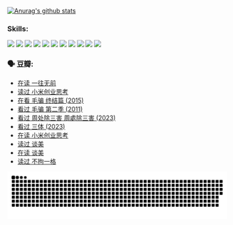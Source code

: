 
[![Anurag's github stats](https://github-readme-stats.vercel.app/api?username=w940853815)](https://github.com/anuraghazra/github-readme-stats)

### Skills:

<code><img height="32" src="https://cdn.jsdelivr.net/npm/simple-icons@v5/icons/python.svg"></code>
<code><img height="32" src="https://cdn.jsdelivr.net/npm/simple-icons@v5/icons/javascript.svg"></code>
<code><img height="32" src="https://cdn.jsdelivr.net/npm/simple-icons@v5/icons/django.svg"></code>
<code><img height="32" src="https://cdn.jsdelivr.net/npm/simple-icons@v5/icons/flask.svg"></code>
<code><img height="32" src="https://cdn.jsdelivr.net/npm/simple-icons@v5/icons/vuetify.svg"></code>
<code><img height="32" src="https://cdn.jsdelivr.net/npm/simple-icons@v5/icons/git.svg"></code>
<code><img height="32" src="https://cdn.jsdelivr.net/npm/simple-icons@v5/icons/docker.svg"></code>
<code><img height="32" src="https://cdn.jsdelivr.net/npm/simple-icons@v5/icons/postgresql.svg"></code>
<code><img height="32" src="https://cdn.jsdelivr.net/npm/simple-icons@v5/icons/elasticsearch.svg"></code>
<code><img height="32" src="https://cdn.jsdelivr.net/npm/simple-icons@v5/icons/macos.svg"></code>
<code><img height="32" src="https://cdn.jsdelivr.net/npm/simple-icons@v5/icons/linux.svg"></code>

### 🗣 豆瓣:

<!-- DOUBAN-ACTIVITIES:START -->
- [在读 一往无前](https://www.douban.com/people/136069238/status/4590507310/?_i=14637809)
- [读过 小米创业思考](https://www.douban.com/people/136069238/status/4590506983/?_i=14637809)
- [在看 毛骗 终结篇‎ (2015)](https://www.douban.com/people/136069238/status/4581971924/?_i=14637809)
- [看过 毛骗 第二季‎ (2011)](https://www.douban.com/people/136069238/status/4581971810/?_i=14637809)
- [看过 周处除三害 周處除三害‎ (2023)](https://www.douban.com/people/136069238/status/4575646701/?_i=14637809)
- [看过 三体‎ (2023)](https://www.douban.com/people/136069238/status/4574263039/?_i=14637809)
- [在读 小米创业思考](https://www.douban.com/people/136069238/status/4572047905/?_i=14637809)
- [读过 谈美](https://www.douban.com/people/136069238/status/4572047629/?_i=14637809)
- [在读 谈美](https://www.douban.com/people/136069238/status/4560861771/?_i=14637809)
- [读过 不拘一格](https://www.douban.com/people/136069238/status/4560861445/?_i=14637809)
<!-- DOUBAN-ACTIVITIES:END -->


![Snake animation](https://raw.githubusercontent.com/w940853815/w940853815/output/github-contribution-grid-snake.svg)

<!--
**w940853815/w940853815** is a ✨ _special_ ✨ repository because its `README.md` (this file) appears on your GitHub profile.

Here are some ideas to get you started:

- 🔭 I’m currently working on ...
- 🌱 I’m currently learning ...
- 👯 I’m looking to collaborate on ...
- 🤔 I’m looking for help with ...
- 💬 Ask me about ...
- 📫 How to reach me: ...
- 😄 Pronouns: ...
- ⚡ Fun fact: ...
-->
